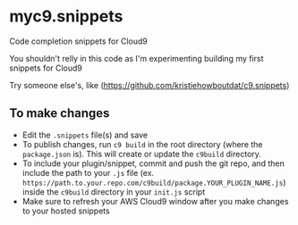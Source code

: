 # myc9.snippets

Code completion snippets for Cloud9

You shouldn't relly in this code as I'm experimenting building my first snippets for Cloud9

Try someone else's, like (https://github.com/kristiehowboutdat/c9.snippets)

## To make changes
- Edit the `.snippets` file(s) and save
- To publish changes, run `c9 build` in the root directory (where the `package.json` is). This will create or update the `c9build` directory.
- To include your plugin/snippet, commit and push the git repo, and then include the path to your `.js` file (ex. `https://path.to.your.repo.com/c9build/package.YOUR_PLUGIN_NAME.js`) inside the `c9build` directory in your `init.js` script
- Make sure to refresh your AWS Cloud9 window after you make changes to your hosted snippets

